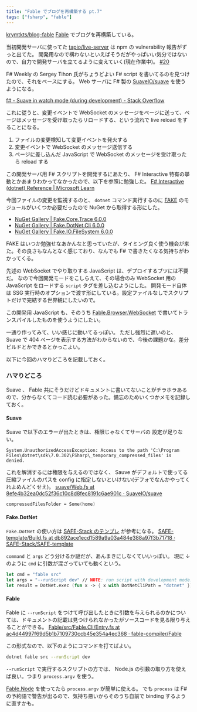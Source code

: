 ```yaml
---
title: "Fable でブログを再構築する pt.7"
tags: ["fsharp", "fable"]
---
```


[krymtkts/blog-fable](https://github.com/krymtkts/blog-fable) [Fable](https://fable.io/) でブログを再構築している。

当初開発サーバに使ってた [tapio/live-server](https://github.com/tapio/live-server) は npm の vulnerability 報告がずっと出てた。
開発用なので構わないといえばそうだがやっぱいい気分ではないので、自力で開発サーバを立てるように変えていく(現在作業中)。
[#20](https://github.com/krymtkts/blog-fable/pull/20)

F# Weekly の Sergey Tihon 氏がちょうどよい F# script を書いてるのを見つけたので、それをベースにする。
Web サーバに F# 製の [SuaveIO/suave](https://github.com/SuaveIO/suave) を使うようになる。

[f# - Suave in watch mode (during development) - Stack Overflow](https://stackoverflow.com/questions/34603913/suave-in-watch-mode-during-development)

これに従うと、変更イベントで WebSocket のメッセージをページに送って、ページはメッセージを受け取ったらリロードする、という流れで live reload をすることになる。

1. ファイルの変更検知して変更イベントを発火する
2. 変更イベントで WebSocket のメッセージ送信する
3. ページに差し込んだ JavaScript で WebSocket のメッセージを受け取ったら reload する

この開発サーバ用 F# スクリプトを開発するにあたり、
F# Interactive 特有の挙動とかあまりわかってなかったので、以下を参照に勉強した。
[F# Interactive (dotnet) Reference | Microsoft Learn](https://learn.microsoft.com/en-us/dotnet/fsharp/tools/fsharp-interactive/)

今回ファイルの変更を監視するのと、 `dotnet` コマンド実行するのに [FAKE](https://fake.build/index.html) のモジュールがいくつか必要だったので NuGet から取得する形にした。

- [NuGet Gallery | Fake.Core.Trace 6.0.0](https://www.nuget.org/packages/Fake.Core.Trace)
- [NuGet Gallery | Fake.DotNet.Cli 6.0.0](https://www.nuget.org/packages/Fake.DotNet.Cli)
- [NuGet Gallery | Fake.IO.FileSystem 6.0.0](https://www.nuget.org/packages/Fake.IO.FileSystem)

FAKE はいつか勉強せなあかんなと思っていたが、タイミング良く使う機会が来た。その良さもなんとなく感じており、なんでも F# で書きたくなる気持ちがわかってくる。

先述の WebSocket でやり取りする JavaScript は、デプロイするブツには不要だ。
なので今回開発モードをこしらえて、その場合のみ WebSocket 用の JavaScript をロードする `script` タグを差し込むようにした。
開発モード自体は SSG 実行時のオプションで渡す形にしている。設定ファイルなしでスクリプトだけで完結する世界観にしたいので。

この開発用 JavaScript も、そのうち [Fable.Browser.WebSocket](https://github.com/fable-compiler/fable-browser/tree/master/src/WebSocket) で書いてトランスパイルしたものを使うようにしたい。

一通り作ってみて、いい感じに動いてるっぽい。
ただし強烈に遅いのと、 Suave で 404 ページを表示する方法がわからないので、今後の課題かな。差分ビルドとかできるとかっこよい。

以下に今回のハマりどころを記載しておく。

### ハマりどころ

Suave 、 Fable 共にそうだけどドキュメントに書いてないことがチラホラあるので、分からなくてコード読む必要があった。備忘のためいくつかメモを記録しておく。

#### Suave

Suave で以下のエラーが出たときは、権限じゃなくてサーバの 設定が足りない。

```plaintext
System.UnauthorizedAccessException: Access to the path 'C:\Program Files\dotnet\sdk\7.0.302\FSharp\_temporary_compressed_files' is denied.
```

これを解消するには権限を与えるのではなく、 Sauve がデフォルトで使ってる圧縮ファイルのパスを config に指定しないといけない(デフォでなんかやってくれよめんどくせえ)。
[suave/Web.fs at 8efe4b32ea0dc52f36c10c8d8fec8191c6ae901c · SuaveIO/suave](https://github.com/SuaveIO/suave/blob/8efe4b32ea0dc52f36c10c8d8fec8191c6ae901c/src/Suave/Web.fs#L42)

```fs
compressedFilesFolder = Some(home)
```

#### Fake.DotNet

`Fake.DotNet` の使い方は [SAFE-Stack のテンプレ](https://github.com/SAFE-Stack/SAFE-template) が参考になる。
[SAFE-template/Build.fs at db892ace1ecd1589a9a03a484e388a97f3b71718 · SAFE-Stack/SAFE-template](https://github.com/SAFE-Stack/SAFE-template/blob/db892ace1ecd1589a9a03a484e388a97f3b71718/Build.fs#L70-L75)

`command` と `args` どう分けるか謎だが、あんまきにしなくていいっぽい。
現に ↓ のように `cmd` に引数が混ざっていても動くという。

```fsharp
let cmd = "fable src"
let args = "--runScript dev" // NOTE: run script with development mode.
let result = DotNet.exec (fun x -> { x with DotNetCliPath = "dotnet" }) cmd args
```

#### Fable

Fable に `--runScript` をつけて呼び出したときに引数を与えられるのかについては、ドキュメントの記載は見つけられなかったがソースコードを見る限り与えることができる。
[Fable/src/Fable.Cli/Entry.fs at ac4d44997f69d5b1b7109730ccb45e354a4ec368 · fable-compiler/Fable](https://github.com/fable-compiler/Fable/blob/ac4d44997f69d5b1b7109730ccb45e354a4ec368/src/Fable.Cli/Entry.fs#L390)

この形式なので、以下のようにコマンドを打てばよい。

```sh
dotnet fable src --runScript dev
```

`--runScript` で実行するスクリプトの方では、 Node.js の引数の取り方を使えば良い。つまり `process.argv` を使う。

[Fable.Node](https://github.com/fable-compiler/fable-node) を使ってたら `process.argv` が簡単に使える。
でも `process` は F# の予約語で警告が出るので、気持ち悪いからそのうち自前で binding するように直すかも。
